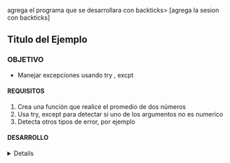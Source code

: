 

agrega el programa que se desarrollara con backticks> [agrega la sesion con backticks] 
	
## Titulo del Ejemplo 

### OBJETIVO 

- Manejar excepciones usando try , excpt

#### REQUISITOS 

1. Crea una función que realice el promedio de dos números
2. Usa try, except para detectar si uno de los argumentos no es numerico
3. Detecta otros tipos de error, por ejemplo

#### DESARROLLO



<details>
	def promedio(num1,num2):
		try:
			return  (num1+num2)/2
		except NameError:
			print("Datos nos validos")
			return 0
		except TypeError:
			print("Datos no validos")
			return 0
		except:
			print("ocurrió un error")
			return 0
		


	print(promedio(3,'a'))
	print(promedio(2,3))
</details> 



